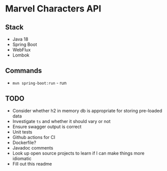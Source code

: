 # Marvel Characters API


## Stack
- Java 18
- Spring Boot
- WebFlux
- Lombok

## Commands
- `mvn spring-boot:run` - run

## TODO
- Consider whether h2 in memory db is appropriate for storing pre-loaded data
- Investigate `ts` and whether it should vary or not
- Ensure swagger output is correct
- Unit tests
- Github actions for CI
- Dockerfile?
- Javadoc comments
- Look up open source projects to learn if I can make things more idiomatic
- Fill out this readme
